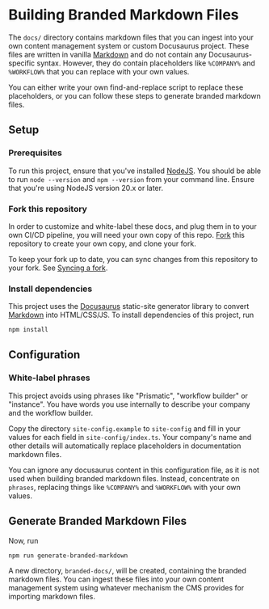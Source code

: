 # Building Branded Markdown Files

The `docs/` directory contains markdown files that you can ingest into your own content management system or custom Docusaurus project.
These files are written in vanilla [Markdown](https://www.markdownguide.org/) and do not contain any Docusaurus-specific syntax.
However, they do contain placeholders like `%COMPANY%` and `%WORKFLOW%` that you can replace with your own values.

You can either write your own find-and-replace script to replace these placeholders, or you can follow these steps to generate branded markdown files.

## Setup

### Prerequisites

To run this project, ensure that you've installed [NodeJS](https://nodejs.org/en). You should be able to run `node --version` and `npm --version` from your command line.
Ensure that you're using NodeJS version 20.x or later.

### Fork this repository

In order to customize and white-label these docs, and plug them in to your own CI/CD pipeline, you will need your own copy of this repo.
[Fork](https://github.com/prismatic-io/embedded-workflow-builder-docs/fork) this repository to create your own copy, and clone your fork.

To keep your fork up to date, you can sync changes from this repository to your fork.
See [Syncing a fork](https://docs.github.com/en/pull-requests/collaborating-with-pull-requests/working-with-forks/syncing-a-fork).

### Install dependencies

This project uses the [Docusaurus](https://docusaurus.io/) static-site generator library to convert [Markdown](https://www.markdownguide.org/) into HTML/CSS/JS.
To install dependencies of this project, run

```bash
npm install
```

## Configuration

### White-label phrases

This project avoids using phrases like "Prismatic", "workflow builder" or "instance".
You have words you use internally to describe your company and the workflow builder.

Copy the directory `site-config.example` to `site-config` and fill in your values for each field in `site-config/index.ts`.
Your company's name and other details will automatically replace placeholders in documentation markdown files.

You can ignore any docusaurus content in this configuration file, as it is not used when building branded markdown files.
Instead, concentrate on `phrases`, replacing things like `%COMPANY%` and `%WORKFLOW%` with your own values.

## Generate Branded Markdown Files

Now, run

```bash
npm run generate-branded-markdown
```

A new directory, `branded-docs/`, will be created, containing the branded markdown files.
You can ingest these files into your own content management system using whatever mechanism the CMS provides for importing markdown files.
